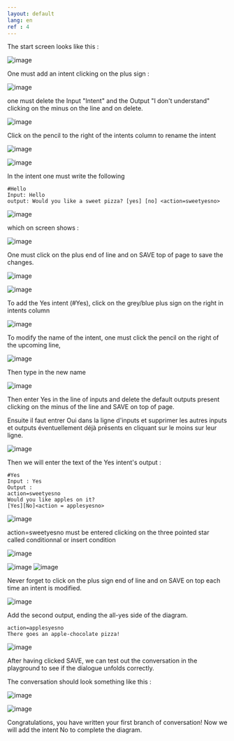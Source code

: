 ```yaml
---
layout: default
lang: en
ref : 4
---
```


The start screen looks like this :

![image]({{site.images_path}}Ecran-zero.png)


One must add an intent clicking on the plus sign :

![image]({{site.images_path}}Add-first-intent.png)


one must delete the Input "Intent" and the Output "I don't understand" clicking on the minus on the line and on delete.

![image]({{site.images_path}}delete-i-dont-understand-en.png)

Click on the pencil to the right of the intents column to rename the intent


![image]({{site.images_path}}rename-intent-click.png)

![image]({{site.images_path}}rename-intent-hello.png)


In the intent one must write the following

    #Hello
    Input: Hello
    output: Would you like a sweet pizza? [yes] [no] <action=sweetyesno>



![image]({{site.images_path}}would-you-like-a-sweet-pizza.png) 


which on screen shows :


![image]({{site.images_path}}would-you-like-a-sweet-pizza-total.png)


One must click on the plus end of line and on SAVE top of page to save the changes.

![image]({{site.images_path}}would-you-like-a-sweet-pizza-saved.png)



![image]({{site.images_path}}Hello-SAVE.png)







To add the Yes intent (#Yes), click on the grey/blue plus sign on the right in intents column


![image]({{site.images_path}}add--an-intent-hello.png)

To modify the name of the intent, one must click the pencil on the right of the upcoming line,

![image]({{site.images_path}}modify-intents-name.png)

Then type in the new name

![image]({{site.images_path}}rename-intent-yes.png)

Then enter Yes in the line of inputs and delete the default outputs present clicking on the minus of the line and SAVE on top of page.

Ensuite il faut entrer Oui dans la ligne d'inputs et supprimer les autres inputs et outputs éventuellement déjà présents en cliquant sur le moins sur leur ligne.

![image]({{site.images_path}}suppress-inputs-and-outputs.png)


Then we will enter the text of the Yes intent's output :<br>

    #Yes
    Input : Yes
    Output : 
    action=sweetyesno
    Would you like apples on it?
    [Yes][No]<action = applesyesno>


![image]({{site.images_path}}Yes-applesyesno.png)


action=sweetyesno must be entered clicking on the three pointed star called conditionnal or insert condition

![image]({{site.images_path}}insert-condition.png)

![image]({{site.images_path}}action-eg-sweetyesno.png)
![image]({{site.images_path}}save-applesyesno.png)

Never forget to click on the plus sign end of line and on SAVE on top each time an intent is modified.

![image]({{site.images_path}}YES-save.png)


Add the second output, ending the all-yes side of the diagram.


    action=applesyesno
    There goes an apple-chocolate pizza!

![image]({{site.images_path}}yes-applechocolatepizza.png)


After having clicked SAVE, we can test out the conversation in the playground to see if the dialogue unfolds correctly.

The conversation should look something like this : 

![image]({{site.images_path}}Playground-sweet-pizza.png)

![image]({{site.images_path}}Playground-apple-chocolate-pizza.png)


Congratulations, you have written your first branch of conversation! Now we will add the intent No to complete the diagram.



